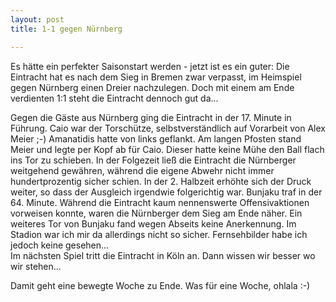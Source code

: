 ```yaml
---
layout: post
title: 1-1 gegen Nürnberg

---
```


Es hätte ein perfekter Saisonstart werden - jetzt ist es ein guter: Die Eintracht hat es nach dem Sieg in Bremen zwar verpasst, im Heimspiel gegen Nürnberg einen Dreier nachzulegen. Doch mit einem am Ende verdienten 1:1 steht die Eintracht dennoch gut da...

Gegen die Gäste aus Nürnberg ging die Eintracht in der 17. Minute in Führung. Caio war der Torschütze, selbstverständlich auf Vorarbeit von Alex Meier ;-) Amanatidis hatte von links geflankt. Am langen Pfosten stand Meier und legte per Kopf ab für Caio. Dieser hatte keine Mühe den Ball flach ins Tor zu schieben. In der Folgezeit ließ die Eintracht die Nürnberger weitgehend gewähren, während die eigene Abwehr nicht immer hundertprozentig sicher schien. In der 2. Halbzeit erhöhte sich der Druck weiter, so dass der Ausgleich irgendwie folgerichtig war. Bunjaku traf in der 64. Minute. Während die Eintracht kaum nennenswerte Offensivaktionen vorweisen konnte, waren die Nürnberger dem Sieg am Ende näher. Ein weiteres Tor von Bunjaku fand wegen Abseits keine Anerkennung. Im Stadion war ich mir da allerdings nicht so sicher. Fernsehbilder habe ich jedoch keine gesehen...  
Im nächsten Spiel tritt die Eintracht in Köln an. Dann wissen wir besser wo wir stehen...

Damit geht eine bewegte Woche zu Ende. Was für eine Woche, ohlala :-)

